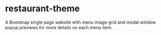 # restaurant-theme

A Bootstrap single page website with menu image grid and modal window popup previews for more details on each menu item.